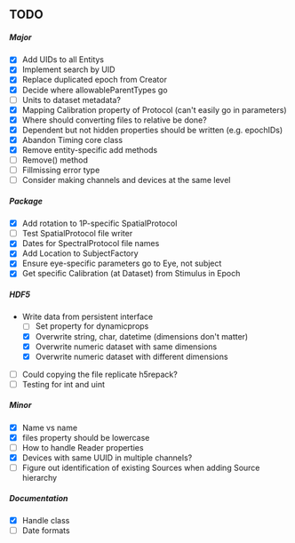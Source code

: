 ## TODO

##### Major
- [x] Add UIDs to all Entitys
- [x] Implement search by UID
- [x] Replace duplicated epoch from Creator
- [x] Decide where allowableParentTypes go
- [ ] Units to dataset metadata?
- [x] Mapping Calibration property of Protocol (can't easily go in parameters)
- [x] Where should converting files to relative be done?
- [x] Dependent but not hidden properties should be written (e.g. epochIDs)
- [x] Abandon Timing core class
- [x] Remove entity-specific add methods
- [ ] Remove() method
- [ ] Fillmissing error type
- [ ] Consider making channels and devices at the same level

##### Package
- [x] Add rotation to 1P-specific SpatialProtocol
- [ ] Test SpatialProtocol file writer 
- [x] Dates for SpectralProtocol file names
- [x] Add Location to SubjectFactory
- [x] Ensure eye-specific parameters go to Eye, not subject
- [x] Get specific Calibration (at Dataset) from Stimulus in Epoch

##### HDF5
- Write data from persistent interface
  - [ ] Set property for dynamicprops
  - [x] Overwrite string, char, datetime (dimensions don't matter)
  - [x] Overwrite numeric dataset with same dimensions
  - [x] Overwrite numeric dataset with different dimensions
- [ ] Could copying the file replicate h5repack?
- [ ] Testing for int and uint

##### Minor
- [x] Name vs name
- [x] files property should be lowercase
- [ ] How to handle Reader properties
- [x] Devices with same UUID in multiple channels?
- [ ] Figure out identification of existing Sources when adding Source hierarchy

##### Documentation
- [x] Handle class
- [ ] Date formats
